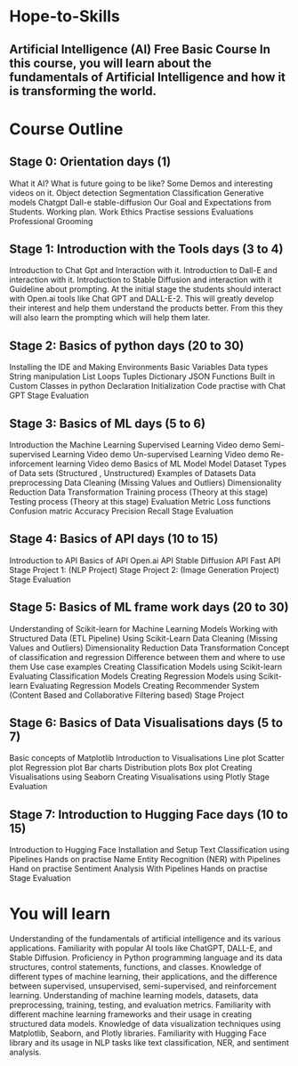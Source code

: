 # Hope-to-Skills
## Artificial Intelligence (AI) Free Basic Course In this course, you will learn about the fundamentals of Artificial Intelligence and how it is transforming the world.

# Course Outline

## Stage 0: Orientation days (1)
What it AI?
What is future going to be like?
Some Demos and interesting videos on it.
Object detection
Segmentation
Classification
Generative models
Chatgpt
Dall-e
stable-diffusion
Our Goal and Expectations from Students.
Working plan.
Work Ethics
Practise sessions
Evaluations
Professional Grooming
## Stage 1: Introduction with the Tools days (3 to 4)
Introduction to Chat Gpt and Interaction with it.
Introduction to Dall-E  and interaction with it.
Introduction to Stable Diffusion and interaction with it
Guideline about prompting.
At the initial stage the students should interact with Open.ai tools like Chat GPT and DALL-E-2. This will greatly develop their interest and help them understand the products better. From this they will also learn the prompting which will help them later.
## Stage 2: Basics of python days (20 to 30)
Installing the IDE and Making Environments
Basic Variables
Data types
String manipulation
List
Loops
Tuples
Dictionary
JSON
Functions
Built in
Custom
Classes in python
Declaration
Initialization
Code practise with Chat GPT
Stage Evaluation
## Stage 3: Basics of ML days (5 to 6)
Introduction the Machine Learning
Supervised Learning
Video demo
Semi-supervised Learning
Video demo
Un-supervised Learning
Video demo
Re-inforcement learning
Video demo
Basics of ML Model
Model
Dataset
Types of Data sets (Structured , Unstructured)
Examples of Datasets
Data preprocessing
Data Cleaning (Missing Values and Outliers)
Dimensionality Reduction
Data Transformation
Training process (Theory at this stage)
Testing process  (Theory at this stage)
Evaluation Metric
Loss functions
Confusion matric
Accuracy
Precision
Recall
Stage Evaluation
## Stage 4: Basics of API days (10 to 15)
Introduction to API
Basics of API
Open.ai API
Stable Diffusion API
Fast API
Stage Project 1: (NLP Project)
Stage Project 2: (Image Generation Project)
Stage Evaluation
## Stage 5: Basics of ML frame work days (20 to 30)
Understanding of Scikit-learn for Machine Learning Models
Working with Structured Data (ETL Pipeline) Using Scikit-Learn
Data Cleaning (Missing Values and Outliers)
Dimensionality Reduction
Data Transformation
Concept of classification and regression
Difference between them and where to use them
Use case examples
Creating Classification Models using Scikit-learn
Evaluating Classification Models
Creating Regression Models using Scikit-learn
Evaluating Regression Models
Creating Recommender System (Content Based and Collaborative Filtering based)
Stage Project
## Stage 6: Basics of Data Visualisations days (5 to 7)
Basic concepts of Matplotlib
Introduction to Visualisations
Line plot
Scatter plot
Regression plot
Bar charts
Distribution plots
Box plot
Creating Visualisations using Seaborn
Creating Visualisations using Plotly
Stage Evaluation
## Stage 7: Introduction to Hugging Face days (10 to 15)
Introduction to Hugging Face
Installation and Setup
Text Classification using Pipelines
Hands on practise
Name Entity Recognition (NER) with Pipelines
Hand on practise
Sentiment Analysis With Pipelines
Hands on practise
Stage Evaluation

# You will learn
Understanding of the fundamentals of artificial intelligence and its various applications.
Familiarity with popular AI tools like ChatGPT, DALL-E, and Stable Diffusion.
Proficiency in Python programming language and its data structures, control statements, functions, and classes.
Knowledge of different types of machine learning, their applications, and the difference between supervised, unsupervised, semi-supervised, and reinforcement learning.
Understanding of machine learning models, datasets, data preprocessing, training, testing, and evaluation metrics.
Familiarity with different machine learning frameworks and their usage in creating structured data models.
Knowledge of data visualization techniques using Matplotlib, Seaborn, and Plotly libraries.
Familiarity with Hugging Face library and its usage in NLP tasks like text classification, NER, and sentiment analysis.

